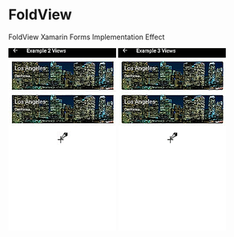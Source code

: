# FoldView
FoldView Xamarin Forms Implementation Effect

![Alt text](https://github.com/tadsauceda/FoldView/blob/master/fold2.gif?raw=true "2 Views")
![Alt text](https://github.com/tadsauceda/FoldView/blob/master/fold3.gif?raw=true "3 Views")
